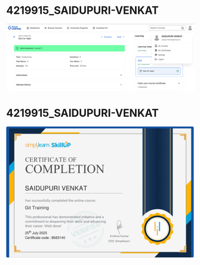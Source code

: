 # 4219915_SAIDUPURI-VENKAT
![SDLC Certificate](https://github.com/venkat97-s/4219915_SAIDUPURI-VENKAT/blob/main/SDLC/Screenshot%202025-07-25%20134754.png)

# 4219915_SAIDUPURI-VENKAT
![GIT Certificate](https://github.com/venkat97-s/4219915_SAIDUPURI-VENKAT/blob/main/GIT/git%20training%20certificate.jpg)



